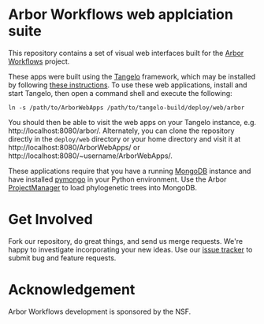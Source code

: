 # Arbor Workflows web applciation suite

This repository contains a set of visual web interfaces built
for the [Arbor Workflows](http://arborworkflows.com) project.

These apps were built using the [Tangelo](http://tangelo.kitware.com)
framework, which may be installed by following
[these instructions](http://github.com/Kitware/tangelo/wiki/Installation).
To use these web applications, install and start Tangelo, then
open a command shell and execute the following:

    ln -s /path/to/ArborWebApps /path/to/tangelo-build/deploy/web/arbor

You should then be able to visit the web apps on your Tangelo instance, e.g.
http://localhost:8080/arbor/. Alternately, you can clone the repository
directly in the `deploy/web` directory or your home directory and visit it
at http://localhost:8080/ArborWebApps/
or http://localhost:8080/~username/ArborWebApps/.

These applications require that you have a running
[MongoDB](http://www.mongodb.org) instance and have installed
[pymongo](http://api.mongodb.org/python/current/) in your Python environment.
Use the Arbor
[ProjectManager](https://github.com/arborworkflows/ProjectManager)
to load phylogenetic trees into MongoDB.

# Get Involved

Fork our repository, do great things, and send us merge requests.
We're happy to investigate incorporating your new ideas. Use our
[issue tracker](https://github.com/arborworkflows/ArborWebApps/issues)
to submit bug and feature requests.

# Acknowledgement

Arbor Workflows development is sponsored by the NSF.
